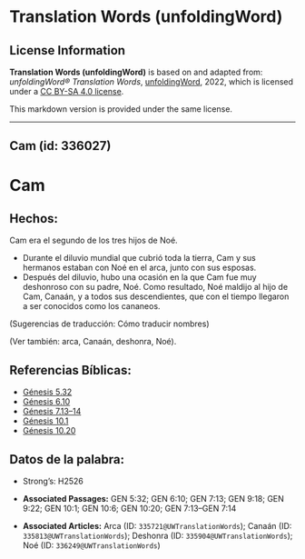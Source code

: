 # Translation Words (unfoldingWord)

## License Information

**Translation Words (unfoldingWord)** is based on and adapted from: _unfoldingWord® Translation Words_, [unfoldingWord](https://unfoldingword.org/utw), 2022, which is licensed under a [CC BY-SA 4.0 license](https://creativecommons.org/licenses/by-sa/4.0/legalcode.en).

This markdown version is provided under the same license.



--------------------------------

## Cam (id: 336027)

Cam
===

Hechos:
-------

Cam era el segundo de los tres hijos de Noé.

* Durante el diluvio mundial que cubrió toda la tierra, Cam y sus hermanos estaban con Noé en el arca, junto con sus esposas.
* Después del diluvio, hubo una ocasión en la que Cam fue muy deshonroso con su padre, Noé. Como resultado, Noé maldijo al hijo de Cam, Canaán, y a todos sus descendientes, que con el tiempo llegaron a ser conocidos como los cananeos.

(Sugerencias de traducción: Cómo traducir nombres)

(Ver también: arca, Canaán, deshonra, Noé).

Referencias Bíblicas:
---------------------

* [Génesis 5\.32](https://ref.ly/Gen5:32)
* [Génesis 6\.10](https://ref.ly/Gen6:10)
* [Génesis 7\.13–14](https://ref.ly/Gen7:13-Gen7:14)
* [Génesis 10\.1](https://ref.ly/Gen10:1)
* [Génesis 10\.20](https://ref.ly/Gen10:20)

Datos de la palabra:
--------------------

* Strong’s: H2526

* **Associated Passages:** GEN 5:32; GEN 6:10; GEN 7:13; GEN 9:18; GEN 9:22; GEN 10:1; GEN 10:6; GEN 10:20; GEN 7:13–GEN 7:14
* **Associated Articles:** Arca (ID: `335721@UWTranslationWords`); Canaán (ID: `335813@UWTranslationWords`); Deshonra (ID: `335904@UWTranslationWords`); Noé (ID: `336249@UWTranslationWords`)

